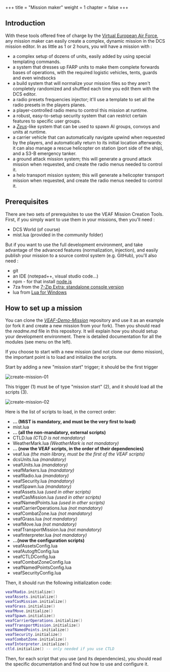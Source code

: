 +++
title = "Mission maker"
weight = 1
chapter = false
+++


## Introduction

With these tools offered free of charge by the [Virtual European Air Force](https://www.veaf.org), any mission maker can easily create a complex, dynamic mission in the DCS mission editor.
In as little as 1 or 2 hours, you will have a mission with :

- a complex setup of dozens of units, easily added by using special templating commands.
- a system that dresses up FARP units to make them complete forwards bases of operations, with the required logistic vehicles, tents, guards and even windsocks
- a build system that will normalize your mission files so they aren't completely randomized and shuffled each time you edit them with the DCS editor.
- a radio presets frequencies injector; it'll use a template to set all the radio presets in the players planes.
- a player-controlled radio menu to control this mission at runtime.
- a robust, easy-to-setup security system that can restrict certain features to specific user groups.
- a *[Zeus](https://arma3.com/dlc/zeus)*-like system that can be used to spawn AI groups, convoys and units at runtime.
- a carrier vehicle that can automatically navigate upwind when requested by the players, and automatically return to its initial location afterwards; it can also manage a rescue helicopter on station (port side of the ship), and a S3-B emergency tanker.
- a ground attack mission system; this will generate a ground attack mission when requested, and create the radio menus needed to control it.
- a helo transport mission system; this will generate a helicopter transport mission when requested, and create the radio menus needed to control it.

## Prerequisites

There are two sets of prerequisites to use the VEAF Mission Creation Tools.
First, if you simply want to use them in your missions, then you'll need :

- DCS World (of course)
- mist.lua (provided in the *community* folder)

But if you want to use the full development environment, and take advantage of the advanced features (normalization, injection), and easily publish your mission to a source control system (e.g. GitHub), you'll also need :

- git
- an IDE (notepad++, visual studio code...)
- npm - for that install [node.js](https://nodejs.org/en/download/)
- 7za from the [7-Zip Extra: standalone console version](https://www.7-zip.org/a/7z1900-extra.7z)
- lua from [Lua for Windows](https://github.com/rjpcomputing/luaforwindows)

## How to set up a mission

You can clone the *[VEAF-Demo-Mission](https://github.com/VEAF/VEAF-Demo-Mission)* repository and use it as an example (or fork it and create a new mission from your fork).
Then you should read the *readme.md* file in this repository. It will explain how you should setup your development environment.
There is detailed documentation for all the modules (see menu on the left).

If you choose to start with a new mission (and not clone our demo mission), the important point is to load and initialize the scripts.

Start by adding a new "mission start" trigger; it should be the first trigger

![create-mission-01](/VEAF-Mission-Creation-Tools/images/create-mission-01.png?raw=true "create-mission-01")

This trigger (1) must be of type "mission start" (2), and it should load all the scripts (3).

![create-mission-02](/VEAF-Mission-Creation-Tools/images/create-mission-02.png?raw=true "create-mission-02")

Here is the list of scripts to load, in the correct order:

- **... (MiST is mandatory, and must be the very first to load)**
- mist.lua
- **... (all the non-mandatory, external scripts)**
- CTLD.lua *(CTLD is not mandatory)*
- WeatherMark.lua *(WeatherMark is not mandatory)*
- **... (now the VEAF scripts, in the order of their dependencies)**
- veaf.lua *(the main library, must be the first of the VEAF scripts)*
- dcsUnits.lua *(mandatory)*
- veafUnits.lua *(mandatory)*
- veafMarkers.lua *(mandatory)*
- veafRadio.lua *(mandatory)*
- veafSecurity.lua *(mandatory)*
- veafSpawn.lua *(mandatory)*
- veafAssets.lua *(used in other scripts)*
- veafCasMission.lua *(used in other scripts)*
- veafNamedPoints.lua *(used in other scripts)*
- veafCarrierOperations.lua *(not mandatory)*
- veafCombatZone.lua *(not mandatory)*
- veafGrass.lua *(not mandatory)*
- veafMove.lua *(not mandatory)*
- veafTransportMission.lua *(not mandatory)*
- veafInterpreter.lua *(not mandatory)*
- **...(now the configuration scripts)**
- veafAssetsConfig.lua
- veafAutogftConfig.lua
- veafCTLDConfig.lua
- veafCombatZoneConfig.lua
- veafNamedPointsConfig.lua
- veafSecurityConfig.lua

Then, it should run the following initialization code:

```lua
veafRadio.initialize()
veafAssets.initialize()
veafCasMission.initialize()
veafGrass.initialize()
veafMove.initialize()
veafSpawn.initialize()
veafCarrierOperations.initialize()
veafTransportMission.initialize()
veafNamedPoints.initialize()
veafSecurity.initialize()
veafCombatZone.initialize()
veafInterpreter.initialize()
ctld.initialize() -- only needed if you use CTLD
```

Then, for each script that you use (and its dependencies), you should read the specific documentation and find out how to use and configure it.
